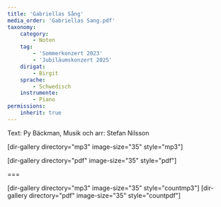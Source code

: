 ```yaml
---
title: 'Gabriellas Sång'
media_order: 'Gabriellas Sang.pdf'
taxonomy:
    category:
        - Noten
    tag:
        - 'Sommerkonzert 2023'
        - 'Jubiläumskonzert 2025'
    dirigat:
        - Birgit
    sprache:
        - Schwedisch
    instrumente:
        - Piano
permissions:
    inherit: true
---
```


Text: Py Bäckman, Musik och arr: Stefan Nilsson

[dir-gallery directory="mp3" image-size="35" style="mp3"]

[dir-gallery directory="pdf" image-size="35" style="pdf"]

===

[dir-gallery directory="mp3" image-size="35" style="countmp3"]
[dir-gallery directory="pdf" image-size="35" style="countpdf"]